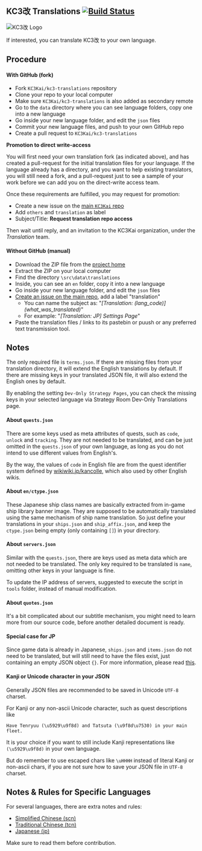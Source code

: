 ## KC3改 Translations [![Build Status](https://travis-ci.org/KC3Kai/kc3-translations.svg?branch=master)](https://travis-ci.org/KC3Kai/kc3-translations)

![KC3改 Logo](http://puu.sh/h4Gbb.png)

If interested, you can translate KC3改 to your own language.

## Procedure
#### With GitHub (fork)
* Fork `KC3Kai/kc3-translations` repository
* Clone your repo to your local computer
* Make sure `KC3Kai/kc3-translations` is also added as secondary remote
* Go to the `data` directory where you can see language folders, copy one into a new language
* Go inside your new language folder, and edit the `json` files
* Commit your new language files, and push to your own GitHub repo
* Create a pull request to `KC3Kai/kc3-translations`

**Promotion to direct write-access**

You will first need your own translation fork (as indicated above), and has created a pull-request for the initial translation files for your language. If the language already has a directory, and you want to help existing translators, you will still need a fork, and a pull-request just to see a sample of your work before we can add you on the direct-write access team.

Once these requirements are fulfilled, you may request for promotion:
* Create a new issue on the [main `KC3Kai` repo](https://github.com/KC3Kai/KC3Kai/issues)
* Add `others` and `translation` as label
* Subject/Title: **Request translation repo access**

Then wait until reply, and an invitation to the KC3Kai organization, under the *Translation* team.


#### Without GitHub (manual)
* Download the ZIP file from the [project home](https://github.com/KC3Kai/kc3-translations)
* Extract the ZIP on your local computer
* Find the directory `\src\data\translations`
* Inside, you can see an `en` folder, copy it into a new language
* Go inside your new language folder, and edit the `json` files
* [Create an issue on the main repo](https://github.com/dragonjet/KC3Kai/issues/new), add a label "translation"
   * You can name the subject as: "*\[Translation: (lang_code)\] (what_was_translated)*"
   * For example: "*[Translation: JP] Settings Page*"
* Paste the translation files / links to its pastebin or puush or any preferred text transmission tool.

## Notes
The only required file is `terms.json`. If there are missing files from your translation directory, it will extend the English translations by default.
If there are missing keys in your translated JSON file, it will also extend the English ones by default.

By enabling the setting `Dev-Only Strategy Pages`, you can check the missing keys in your selected language via Strategy Room Dev-Only Translations page.

#### About `quests.json`
There are some keys used as meta attributes of quests, such as `code`, `unlock` and `tracking`.
They are not needed to be translated, and can be just omitted in the `quests.json` of your own language, as long as you do not intend to use different values from English's.

By the way, the values of `code` in English file are from the quest identifier system defined by [wikiwiki.jp/kancolle](https://wikiwiki.jp/kancolle/%E4%BB%BB%E5%8B%99), which also used by other English wikis.

#### About `en/ctype.json`
These Japanese ship class names are basically extracted from in-game ship library banner image. They are supposed to be automatically translated using the same mechanism of ship name translation. So just define your translations in your `ships.json` and `ship_affix.json`, and keep the `ctype.json` being empty (only containing `[]`) in your directory.

#### About `servers.json`
Similar with the `quests.json`, there are keys used as meta data which are not needed to be translated.
The only key required to be translated is `name`, omitting other keys in your language is fine.

To update the IP address of servers, suggested to execute the script in `tools` folder, instead of manual modification.

#### About `quotes.json`
It's a bit complicated about our subtitle mechanism, you might need to learn more from our source code, before another detailed document is ready.

#### Special case for JP
Since game data is already in Japanese, `ships.json` and `items.json` do not need to be translated, but will still need to have the files exist, just containing an empty JSON object `{}`. For more information, please read [this](data/jp/README.md).

#### Kanji or Unicode character in your JSON
Generally JSON files are recommended to be saved in Unicode `UTF-8` charset.

For Kanji or any non-ascii Unicode character, such as quest descriptions like

`Have Tenryuu (\u5929\u9f8d) and Tatsuta (\u9f8d\u7530) in your main fleet.`

It is your choice if you want to still include Kanji representations like `(\u5929\u9f8d)` in your own language.

But do remember to use escaped chars like `\uHHHH` instead of literal Kanji or non-ascii chars, if you are not sure how to save your JSON file in `UTF-8` charset.

## Notes & Rules for Specific Languages

For several languages, there are extra notes and rules:

* [Simplified Chinese (scn)](data/scn/README.md)
* [Traditional Chinese (tcn)](data/tcn/readme.md)
* [Japanese (jp)](data/jp/README.md)

Make sure to read them before contribution.
